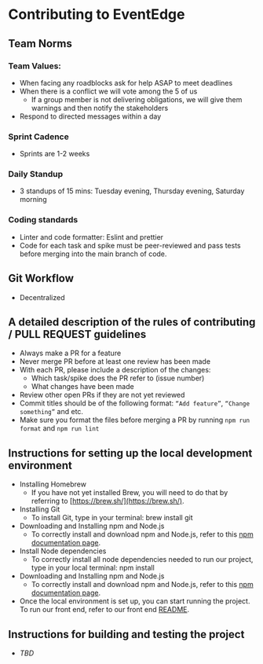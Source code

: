 # Contributing to EventEdge

## Team Norms

### Team Values:
* When facing any roadblocks ask for help ASAP to meet deadlines
* When there is a conflict we will vote among the 5 of us
  * If a group member is not delivering obligations, we will give them warnings and then notify the stakeholders
* Respond to directed messages within a day

### Sprint Cadence
* Sprints are 1-2 weeks

### Daily Standup
* 3 standups of 15 mins: Tuesday evening, Thursday evening, Saturday morning

### Coding standards
* Linter and code formatter: Eslint and prettier
* Code for each task and spike must be peer-reviewed and pass tests before merging into the main branch of code.

## Git Workflow
* Decentralized

## A detailed description of the rules of contributing / PULL REQUEST guidelines
* Always make a PR for a feature
* Never merge PR before at least one review has been made
* With each PR, please include a description of the changes:
  * Which task/spike does the PR refer to (issue number)
  * What changes have been made
* Review other open PRs if they are not yet reviewed
* Commit titles should be of the following format: `“Add feature”`, `“Change something”` and etc.
* Make sure you format the files before merging a PR by running `npm run format` and `npm run lint`

## Instructions for setting up the local development environment
* Installing Homebrew
  * If you have not yet installed Brew, you will need to do that by referring to [https://brew.sh/](https://brew.sh/).
* Installing Git
  * To install Git, type in your terminal: brew install git
* Downloading and Installing npm and Node.js
  * To correctly install and download npm and Node.js, refer to this [npm documentation page](https://docs.npmjs.com/downloading-and-installing-node-js-and-npm/).
* Install Node dependencies
  * To correctly install all node dependencies needed to run our project, type in your local terminal: npm install
* Downloading and Installing npm and Node.js
  * To correctly install and download npm and Node.js, refer to this [npm documentation page](https://docs.npmjs.com/downloading-and-installing-node-js-and-npm/).
* Once the local environment is set up, you can start running the project. To run our front end, refer to our front end [README](https://github.com/software-students-fall2021/project-setup-eventedge/edit/master/front-end/README.md).



## Instructions for building and testing the project
* _TBD_

